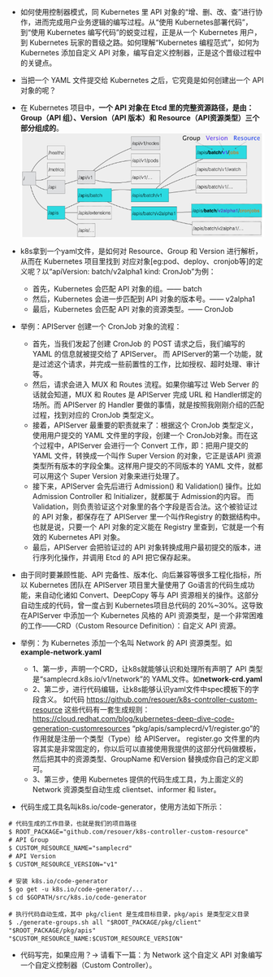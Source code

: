 - 如何使用控制器模式，同 Kubernetes 里 API 对象的“增、删、改、查”进行协作，进而完成用户业务逻辑的编写过程。从“使用 Kubernetes部署代码”，到“使用 Kubernetes 编写代码”的蜕变过程，正是从一个 Kubernetes 用户，到 Kubernetes 玩家的晋级之路。如何理解“Kubernetes 编程范式”，如何为 Kubernetes 添加自定义 API 对象，编写自定义控制器，正是这个晋级过程中的关键点。



- 当把一个 YAML 文件提交给 Kubernetes 之后，它究竟是如何创建出一个 API 对象的呢？
- 在 Kubernetes 项目中，**一个 API 对象在 Etcd 里的完整资源路径，是由：Group（API 组）、Version（API 版本）和 Resource（API资源类型）三个部分组成的**。
  ![img.png](img.png)
- k8s拿到一个yaml文件，是如何对 Resource、Group 和 Version 进行解析，从而在 Kubernetes 项目里找到 对应对象[eg:pod、deploy、cronjob等]的定义呢？以“apiVersion: batch/v2alpha1 kind: CronJob”为例：
  - 首先，Kubernetes 会匹配 API 对象的组。—— batch
  - 然后，Kubernetes 会进一步匹配到 API 对象的版本号。—— v2alpha1
  - 最后，Kubernetes 会匹配 API 对象的资源类型。—— CronJob



- 举例：APIServer 创建一个 CronJob 对象的流程：
  - 首先，当我们发起了创建 CronJob 的 POST 请求之后，我们编写的 YAML 的信息就被提交给了 APIServer。 而 APIServer的第一个功能，就是过滤这个请求，并完成一些前置性的工作，比如授权、超时处理、审计等。
  - 然后，请求会进入 MUX 和 Routes 流程。如果你编写过 Web Server 的话就会知道，MUX 和 Routes 是 APIServer 完成 URL 和 Handler绑定的场所。而 APIServer 的 Handler 要做的事情，就是按照我刚刚介绍的匹配过程，找到对应的 CronJob 类型定义。
  - 接着，APIServer 最重要的职责就来了：根据这个 CronJob 类型定义，使用用户提交的 YAML 文件里的字段，创建一个 CronJob对象。而在这个过程中，APIServer 会进行一个 Convert 工作，即：把用户提交的 YAML 文件，转换成一个叫作 Super Version 的对象，它正是该API 资源类型所有版本的字段全集。这样用户提交的不同版本的 YAML 文件，就都可以用这个 Super Version 对象来进行处理了。
  - 接下来，APIServer 会先后进行 Admission() 和 Validation() 操作。比如Admission Controller 和 Initializer，就都属于 Admission的内容。 而 Validation，则负责验证这个对象里的各个字段是否合法。这个被验证过的 API 对象，都保存在了 APIServer 里一个叫作Registry 的数据结构中。也就是说，只要一个 API 对象的定义能在 Registry 里查到，它就是一个有效的 Kubernetes API 对象。
  - 最后，APIServer 会把验证过的 API 对象转换成用户最初提交的版本，进行序列化操作，并调用 Etcd 的 API 把它保存起来。

- 由于同时要兼顾性能、API 完备性、版本化、向后兼容等很多工程化指标，所以 Kubernetes 团队在 APIServer 项目里大量使用了 Go语言的代码生成功能，来自动化诸如 Convert、DeepCopy 等与 API 资源相关的操作。这部分自动生成的代码，曾一度占到 Kubernetes项目总代码的 20%~30%。这导致在APIServer 中添加一个 Kubernetes 风格的 API 资源类型，是一个非常困难的工作——CRD（Custom
  Resource Definition）：自定义 API 资源。



- 举例：为 Kubernetes 添加一个名叫 Network 的 API 资源类型。如**example-network.yaml**
  - 1、第一步，声明一个CRD，让k8s就能够认识和处理所有声明了 API 类型是“samplecrd.k8s.io/v1/network”的 YAML文件。如**network-crd.yaml**
  - 2、第二步，进行代码编辑，让k8s能够认识yaml文件中spec模板下的字段含义。
    如代码 https://github.com/resouer/k8s-controller-custom-resource
    这些代码有一套生成规则：https://cloud.redhat.com/blog/kubernetes-deep-dive-code-generation-customresources
    “pkg/apis/samplecrd/v1/register.go”的作用就是注册一个类型（Type）给 APIServer。
    register.go 文件里的内容其实是非常固定的，你以后可以直接使用我提供的这部分代码做模板，然后把其中的资源类型、GroupName 和Version 替换成你自己的定义即可。
  - 3、第三步，使用 Kubernetes 提供的代码生成工具，为上面定义的 Network 资源类型自动生成 clientset、informer 和 lister。



- 代码生成工具名叫k8s.io/code-generator，使用方法如下所示：

```shell
# 代码生成的工作目录，也就是我们的项目路径
$ ROOT_PACKAGE="github.com/resouer/k8s-controller-custom-resource"
# API Group
$ CUSTOM_RESOURCE_NAME="samplecrd"
# API Version
$ CUSTOM_RESOURCE_VERSION="v1"
 
# 安装 k8s.io/code-generator
$ go get -u k8s.io/code-generator/...
$ cd $GOPATH/src/k8s.io/code-generator
 
# 执行代码自动生成，其中 pkg/client 是生成目标目录，pkg/apis 是类型定义目录
$ ./generate-groups.sh all "$ROOT_PACKAGE/pkg/client" "$ROOT_PACKAGE/pkg/apis" "$CUSTOM_RESOURCE_NAME:$CUSTOM_RESOURCE_VERSION"
```

- 代码写完，如果应用？→ 请看下一篇：为 Network 这个自定义 API 对象编写一个自定义控制器（Custom Controller）。
